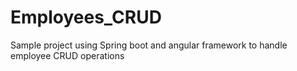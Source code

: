# Employees_CRUD
Sample project using Spring boot and angular framework to handle employee CRUD operations
